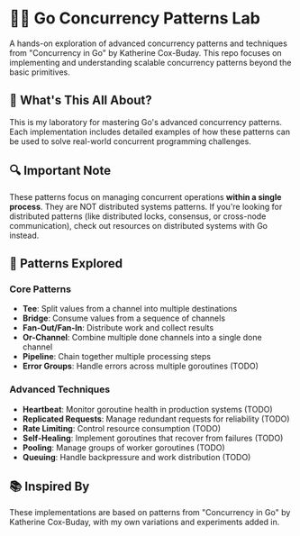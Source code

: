 # 🏃‍♂️ Go Concurrency Patterns Lab

A hands-on exploration of advanced concurrency patterns and techniques from
"Concurrency in Go" by Katherine Cox-Buday.
This repo focuses on implementing and understanding scalable concurrency patterns beyond the basic primitives.

## 🎯 What's This All About?

This is my laboratory for mastering Go's advanced concurrency patterns.
Each implementation includes detailed examples of how these patterns can be used to solve
real-world concurrent programming challenges.

## 🔍 Important Note

These patterns focus on managing concurrent operations **within a single process**.
They are NOT distributed systems patterns. If you're looking for distributed patterns (like distributed locks, consensus, or cross-node communication),
check out resources on distributed systems with Go instead.

## 🧪 Patterns Explored

### Core Patterns
- **Tee**: Split values from a channel into multiple destinations
- **Bridge**: Consume values from a sequence of channels
- **Fan-Out/Fan-In**: Distribute work and collect results
- **Or-Channel**: Combine multiple done channels into a single done channel
- **Pipeline**: Chain together multiple processing steps
- **Error Groups**: Handle errors across multiple goroutines (TODO)

### Advanced Techniques
- **Heartbeat**: Monitor goroutine health in production systems (TODO)
- **Replicated Requests**: Manage redundant requests for reliability (TODO)
- **Rate Limiting**: Control resource consumption (TODO)
- **Self-Healing**: Implement goroutines that recover from failures (TODO)
- **Pooling**: Manage groups of worker goroutines (TODO)
- **Queuing**: Handle backpressure and work distribution (TODO)

## 📚 Inspired By

These implementations are based on patterns from "Concurrency in Go" by Katherine Cox-Buday,
with my own variations and experiments added in.
